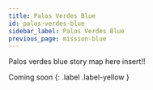 ```yaml
---
title: Palos Verdes Blue
id: palos-verdes-blue
sidebar_label: Palos Verdes Blue
previous_page: mission-blue
---
```


Palos verdes blue story map here insert!!

Coming soon
{: .label .label-yellow }
